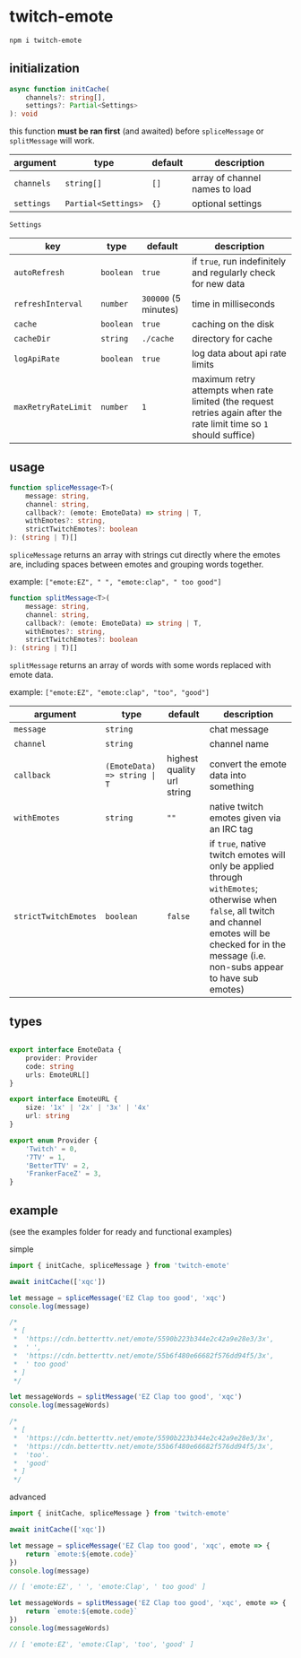 # twitch-emote

```bash
npm i twitch-emote
```

## initialization

```ts
async function initCache(
    channels?: string[],
    settings?: Partial<Settings>
): void
```

this function **must be ran first** (and awaited) before `spliceMessage` or `splitMessage` will work.

| argument   | type                | default | description                    |
|------------|---------------------|---------|--------------------------------|
| `channels` | `string[]`          | `[]`    | array of channel names to load |
| `settings` | `Partial<Settings>` | `{}`    | optional settings              |

`Settings`

| key                 | type      | default              | description                                                  |
|---------------------|-----------|----------------------|--------------------------------------------------------------|
| `autoRefresh`       | `boolean` | `true`               | if `true`, run indefinitely and regularly check for new data |
| `refreshInterval`   | `number`  | `300000` (5 minutes) | time in milliseconds                                         |
| `cache`             | `boolean` | `true`               | caching on the disk                                          |
| `cacheDir`          | `string`  | `./cache`            | directory for cache                                          |
| `logApiRate`        | `boolean` | `true`               | log data about api rate limits                               |
| `maxRetryRateLimit` | `number`  | `1`                  | maximum retry attempts when rate limited (the request retries again after the rate limit time so `1` should suffice) |

## usage

```ts
function spliceMessage<T>(
    message: string,
    channel: string,
    callback?: (emote: EmoteData) => string | T,
    withEmotes?: string,
    strictTwitchEmotes?: boolean
): (string | T)[]
```

`spliceMessage` returns an array with strings cut directly where the emotes are, including spaces between emotes and grouping words together.

example: `["emote:EZ", " ", "emote:clap", " too good"]`

```ts
function splitMessage<T>(
    message: string,
    channel: string,
    callback?: (emote: EmoteData) => string | T,
    withEmotes?: string,
    strictTwitchEmotes?: boolean
): (string | T)[]
```

`splitMessage` returns an array of words with some words replaced with emote data.

example: `["emote:EZ", "emote:clap", "too", "good"]`

| argument             | type                         | default                    | description                               |
|----------------------|------------------------------|----------------------------|-------------------------------------------|
| `message`            | `string`                     |                            | chat message                              |
| `channel`            | `string`                     |                            | channel name                              |
| `callback`           | `(EmoteData) => string \| T` | highest quality url string | convert the emote data into something     |
| `withEmotes`         | `string`                     | `""`                       | native twitch emotes given via an IRC tag |
| `strictTwitchEmotes` | `boolean`                    | `false`                    | if `true`, native twitch emotes will only be applied through `withEmotes`; otherwise when `false`, all twitch and channel emotes will be checked for in the message (i.e. non-subs appear to have sub emotes) |

## types

```ts

export interface EmoteData {
    provider: Provider
    code: string
    urls: EmoteURL[]
}

export interface EmoteURL {
    size: '1x' | '2x' | '3x' | '4x'
    url: string
}

export enum Provider {
    'Twitch' = 0,
    '7TV' = 1,
    'BetterTTV' = 2,
    'FrankerFaceZ' = 3,
}
```

## example

(see the examples folder for ready and functional examples)

simple

```ts
import { initCache, spliceMessage } from 'twitch-emote'

await initCache(['xqc'])

let message = spliceMessage('EZ Clap too good', 'xqc')
console.log(message)

/* 
 * [
 *  'https://cdn.betterttv.net/emote/5590b223b344e2c42a9e28e3/3x',
 *  ' ',
 *  'https://cdn.betterttv.net/emote/55b6f480e66682f576dd94f5/3x',
 *  ' too good'
 * ]
 */

let messageWords = splitMessage('EZ Clap too good', 'xqc')
console.log(messageWords)

/* 
 * [
 *  'https://cdn.betterttv.net/emote/5590b223b344e2c42a9e28e3/3x',
 *  'https://cdn.betterttv.net/emote/55b6f480e66682f576dd94f5/3x',
 *  'too'.
 *  'good'
 * ]
 */
```

advanced

```ts
import { initCache, spliceMessage } from 'twitch-emote'

await initCache(['xqc'])

let message = spliceMessage('EZ Clap too good', 'xqc', emote => {
    return `emote:${emote.code}`
})
console.log(message)

// [ 'emote:EZ', ' ', 'emote:Clap', ' too good' ]

let messageWords = splitMessage('EZ Clap too good', 'xqc', emote => {
    return `emote:${emote.code}`
})
console.log(messageWords)

// [ 'emote:EZ', 'emote:Clap', 'too', 'good' ]
```
